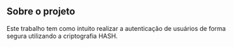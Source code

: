

## Sobre o projeto

Este trabalho tem como intuito realizar a autenticação de usuários de forma segura utilizando a criptografia HASH.


